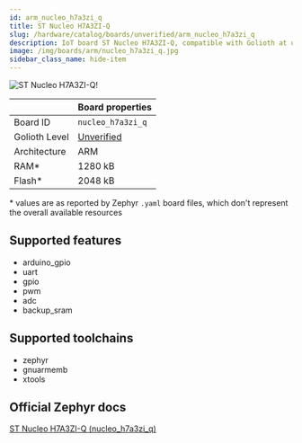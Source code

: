 ```yaml
---
id: arm_nucleo_h7a3zi_q
title: ST Nucleo H7A3ZI-Q
slug: /hardware/catalog/boards/unverified/arm_nucleo_h7a3zi_q
description: IoT board ST Nucleo H7A3ZI-Q, compatible with Golioth at unverified level.
image: /img/boards/arm/nucleo_h7a3zi_q.jpg
sidebar_class_name: hide-item
---
```


[//]: # (This is an auto-generated file, do not edit! Changes to it will be lost upon re-generation)

![ST Nucleo H7A3ZI-Q!](/img/boards/arm/nucleo_h7a3zi_q.jpg "ST Nucleo H7A3ZI-Q")

|                | Board properties     |
| -------------  | -------------------- |
| Board ID       | `nucleo_h7a3zi_q` |
| Golioth Level  | [Unverified](/hardware#unverified-boards) |
| Architecture   | ARM |
| RAM*           | 1280 kB |
| Flash*         | 2048 kB |

\* values are as reported by Zephyr `.yaml` board files, which don't represent the overall available resources



## Supported features

* arduino_gpio
* uart
* gpio
* pwm
* adc
* backup_sram

## Supported toolchains

* zephyr
* gnuarmemb
* xtools

## Official Zephyr docs

[ST Nucleo H7A3ZI-Q (nucleo_h7a3zi_q)](https://docs.zephyrproject.org/latest/boards/arm/nucleo_h7a3zi_q/doc/index.html)
